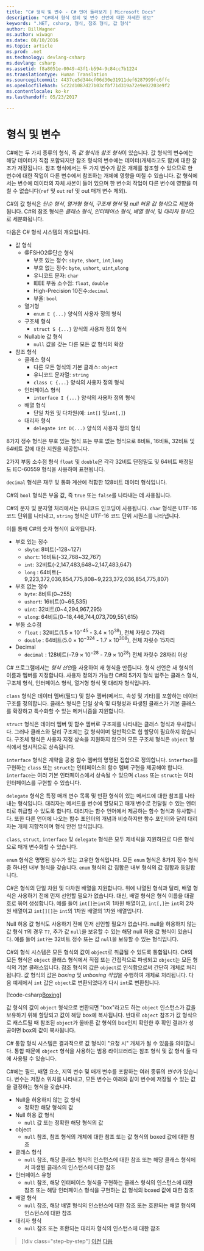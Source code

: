 ```yaml
---
title: "C# 형식 및 변수 - C# 언어 둘러보기 | Microsoft Docs"
description: "C#에서 형식 정의 및 변수 선언에 대한 자세한 정보"
keywords: ".NET, csharp, 형식, 참조 형식, 값 형식"
author: BillWagner
ms.author: wiwagn
ms.date: 08/10/2016
ms.topic: article
ms.prod: .net
ms.technology: devlang-csharp
ms.devlang: csharp
ms.assetid: f8a8051e-0049-43f1-b594-9c84cc7b1224
ms.translationtype: Human Translation
ms.sourcegitcommit: 4437ce5d344cf06d30e31911def6287999fc6ffc
ms.openlocfilehash: 5c22d1087d27b03cfbf71d319a72e9e02203e9f2
ms.contentlocale: ko-kr
ms.lasthandoff: 05/23/2017

---
```


<a id="types-and-variables" class="xliff"></a>

# 형식 및 변수

C#에는 두 가지 종류의 형식, 즉 *값 형식*과 *참조 형식*이 있습니다. 값 형식의 변수에는 해당 데이터가 직접 포함되지만 참조 형식의 변수에는 데이터(개체라고도 함)에 대한 참조가 저장됩니다. 참조 형식에서는 두 가지 변수가 같은 개체를 참조할 수 있으므로 한 변수에 대한 작업이 다른 변수에서 참조하는 개체에 영향을 미칠 수 있습니다. 값 형식에서는 변수에 데이터의 자체 사본이 들어 있으며 한 변수의 작업이 다른 변수에 영향을 미칠 수 없습니다(`ref` 및 `out` ref 및 out 매개 변수 제외).

C#의 값 형식은 *단순 형식*, *열거형 형식*, *구조체 형식* 및 *null 허용 값 형식*으로 세분화됩니다. C#의 참조 형식은 *클래스 형식*, *인터페이스 형식*, *배열 형식*, 및 *대리자 형식*으로 세분화됩니다.

다음은 C# 형식 시스템의 개요입니다.

* 값 형식
    - @FSHO2@단순 형식
        * 부호 있는 정수: `sbyte`, `short`, `int`,`long`
        * 부호 없는 정수: `byte`, `ushort`, `uint`,`ulong`
        * 유니코드 문자: `char`
        * IEEE 부동 소수점: `float`, `double`
        * High-Precision 10진수:`decimal`
        * 부울: `bool`
    - 열거형
        * `enum E {...}` 양식의 사용자 정의 형식
    - 구조체 형식
        * `struct S {...}` 양식의 사용자 정의 형식
    - Nullable 값 형식
        * `null` 값을 갖는 다른 모든 값 형식의 확장
* 참조 형식
    - 클래스 형식
        * 다른 모든 형식의 기본 클래스: `object`
        * 유니코드 문자열: `string`
        * `class C {...}` 양식의 사용자 정의 형식
    - 인터페이스 형식
        * `interface I {...}` 양식의 사용자 정의 형식
    - 배열 형식
        * 단일 차원 및 다차원(예: `int[]` 및`int[,]`)
    - 대리자 형식
        * `delegate int D(...)` 양식의 사용자 정의 형식

8가지 정수 형식은 부호 있는 형식 또는 부호 없는 형식으로 8비트, 16비트, 32비트 및 64비트 값에 대한 지원을 제공합니다.

2가지 부동 소수점 형식 `float` 및 `double`은 각각 32비트 단정밀도 및 64비트 배정밀도 IEC-60559 형식을 사용하여 표현됩니다.

`decimal` 형식은 재무 및 통화 계산에 적합한 128비트 데이터 형식입니다.

C#의 `bool` 형식은 부울 값, 즉 `true` 또는 `false`를 나타내는 데 사용됩니다.

C#의 문자 및 문자열 처리에서는 유니코드 인코딩이 사용됩니다. `char` 형식은 UTF-16 코드 단위를 나타내고, `string` 형식은 UTF-16 코드 단위 시퀀스를 나타냅니다.

이를 통해 C#의 숫자 형식이 요약됩니다.

* 부호 있는 정수
    - `sbyte`: 8비트(-128~127)
    - `short`: 16비트(-32,768~32,767)
    - `int`: 32비트(-2,147,483,648~2,147,483,647)
    - `long` : 64비트(–9,223,372,036,854,775,808~9,223,372,036,854,775,807)
* 부호 없는 정수
    - `byte`: 8비트(0~255)
    - `ushort`: 16비트(0~65,535)
    - `uint`: 32비트(0~4,294,967,295)
    - `ulong`: 64비트(0~18,446,744,073,709,551,615)
* 부동 소수점
    - `float`  : 32비트(1.5 × 10<sup>−45</sup> - 3.4 × 10<sup>38</sup>), 전체 자릿수 7자리
    - `double` : 64비트(5.0 × 10<sup>−324</sup> - 1.7 × 10<sup>308</sup>), 전체 자릿수 15자리
* Decimal
    - `decimal` : 128비트(–7.9 × 10<sup>−28</sup> -  7.9 × 10<sup>28</sup>) 전체 자릿수 28자리 이상
    
C# 프로그램에서는 *형식 선언*을 사용하여 새 형식을 만듭니다. 형식 선언은 새 형식의 이름과 멤버를 지정합니다. 사용자 정의가 가능한 C#의 5가지 형식 범주는 클래스 형식, 구조체 형식, 인터페이스 형식, 열거형 형식 및 대리자 형식입니다.

`class` 형식은 데이터 멤버(필드) 및 함수 멤버(메서드, 속성 및 기타)를 포함하는 데이터 구조를 정의합니다. 클래스 형식은 단일 상속 및 다형성과 파생된 클래스가 기본 클래스를 확장하고 특수화할 수 있는 메커니즘을 지원합니다.

`struct` 형식은 데이터 멤버 및 함수 멤버로 구조체를 나타내는 클래스 형식과 유사합니다. 그러나 클래스와 달리 구조체는 값 형식이며 일반적으로 힙 할당이 필요하지 않습니다. 구조체 형식은 사용자 지정 상속을 지원하지 않으며 모든 구조체 형식은 `object` 형식에서 암시적으로 상속됩니다.

`interface` 형식은 계약을 공용 함수 멤버의 명명된 집합으로 정의합니다. `interface`를 구현하는 `class` 또는 `struct`는 인터페이스의 함수 멤버 구현을 제공해야 합니다. `interface`는 여러 기본 인터페이스에서 상속될 수 있으며 `class` 또는 `struct`는 여러 인터페이스를 구현할 수 있습니다.

`delegate` 형식은 특정 매개 변수 목록 및 반환 형식이 있는 메서드에 대한 참조를 나타내는 형식입니다. 대리자는 메서드를 변수에 할당되고 매개 변수로 전달될 수 있는 엔터티로 취급할 수 있도록 합니다. 대리자는 함수 언어에서 제공하는 함수 형식과 유사합니다. 또한 다른 언어에 나오는 함수 포인터의 개념과 비슷하지만 함수 포인터와 달리 대리자는 개체 지향적이며 형식 안전 방식입니다.

`class`, `struct`, `interface` 및 `delegate` 형식은 모두 제네릭을 지원하므로 다른 형식으로 매개 변수화할 수 있습니다.

`enum` 형식은 명명된 상수가 있는 고유한 형식입니다. 모든 `enum` 형식은 8가지 정수 형식 중 하나인 내부 형식을 갖습니다. `enum` 형식의 값 집합은 내부 형식의 값 집합과 동일합니다.

C#은 형식의 단일 차원 및 다차원 배열을 지원합니다. 위에 나열된 형식과 달리, 배열 형식은 사용하기 전에 먼저 선언할 필요가 없습니다. 대신, 배열 형식은 형식 이름을 대괄호로 묶어 생성합니다. 예를 들어 `int[]`는`int`의 1차원 배열이고, `int[,]`는 `int`의 2차원 배열이고 `int[][]`는 `int`의 1차원 배열의 1차원 배열입니다.

Null 허용 값 형식도 사용하기 전에 먼저 선언할 필요가 없습니다. null을 허용하지 않는 값 형식 `T`의 경우 `T?`, 추가 값 `null`을 보유할 수 있는 해당 null 허용 값 형식이 있습니다. 예를 들어 `int?`는 32비트 정수 또는 값 `null`을 보유할 수 있는 형식입니다.

C#의 형식 시스템은 모든 형식의 값이 `object`로 취급될 수 있도록 통합됩니다. C#의 모든 형식은 `object` 클래스 형식에서 직접 또는 간접적으로 파생되고 `object`는 모든 형식의 기본 클래스입니다. 참조 형식의 값은 `object`로 인식함으로써 간단히 개체로 처리됩니다. 값 형식의 값은 *boxing* 및 *unboxing 작업*을 수행하여 개체로 처리됩니다. 다음 예제에서 `int` 값은 `object`로 변환되었다가 다시 `int`로 변환됩니다.

[!code-csharp[Boxing](../../../samples/snippets/csharp/tour/types-and-variables/Program.cs#L1-L10)]

값 형식의 값이 `object` 형식으로 변환되면 "box"라고도 하는 `object` 인스턴스가 값을 보유하기 위해 할당되고 값이 해당 box에 복사됩니다. 반대로 `object` 참조가 값 형식으로 캐스트될 때 참조된 `object`가 올바른 값 형식의 box인지 확인한 후 확인 결과가 성공이면 box의 값이 복사됩니다.

C# 통합 형식 시스템은 결과적으로 값 형식이 "요청 시" 개체가 될 수 있음을 의미합니다. 통합 때문에 `object` 형식을 사용하는 범용 라이브러리는 참조 형식 및 값 형식 둘 다에 사용될 수 있습니다.

C#에는 필드, 배열 요소, 지역 변수 및 매개 변수를 포함하는 여러 종류의 *변수*가 있습니다. 변수는 저장소 위치를 나타내고, 모든 변수는 아래와 같이 변수에 저장될 수 있는 값을 결정하는 형식을 갖습니다.

* Null을 허용하지 않는 값 형식
    - 정확한 해당 형식의 값
* Null 허용 값 형식
    - `null` 값 또는 정확한 해당 형식의 값
* object
    - `null` 참조, 참조 형식의 개체에 대한 참조 또는 값 형식의 boxed 값에 대한 참조
* 클래스 형식
    - `null` 참조, 해당 클래스 형식의 인스턴스에 대한 참조 또는 해당 클래스 형식에서 파생된 클래스의 인스턴스에 대한 참조
* 인터페이스 유형
    - `null` 참조, 해당 인터페이스 형식을 구현하는 클래스 형식의 인스턴스에 대한 참조 또는 해당 인터페이스 형식을 구현하는 값 형식의 boxed 값에 대한 참조
* 배열 형식
    - `null` 참조, 해당 배열 형식의 인스턴스에 대한 참조 또는 호환되는 배열 형식의 인스턴스에 대한 참조
* 대리자 형식
    - `null` 참조 또는 호환되는 대리자 형식의 인스턴스에 대한 참조

>[!div class="step-by-step"]
[이전](program-structure.md)
[다음](expressions.md)

